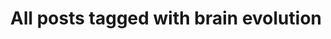 ---
layout: tag
title: "All posts tagged with brain evolution"
permalink: /weblog/tags/brain-evolution/
taxonomy: brain evolution
---